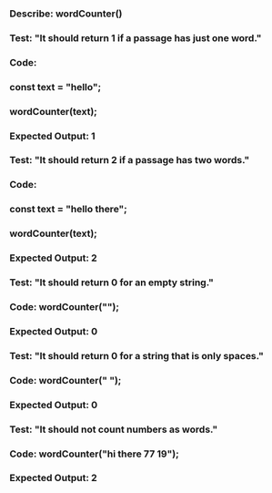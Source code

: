 ### Describe: wordCounter()

### Test: "It should return 1 if a passage has just one word."
### Code:
### const text = "hello";
### wordCounter(text);
### Expected Output: 1

### Test: "It should return 2 if a passage has two words."
### Code:
### const text = "hello there";
### wordCounter(text);
### Expected Output: 2

### Test: "It should return 0 for an empty string."
### Code: wordCounter("");
### Expected Output: 0

### Test: "It should return 0 for a string that is only spaces."
### Code: wordCounter("            ");
### Expected Output: 0

### Test: "It should not count numbers as words."
### Code: wordCounter("hi there 77 19");
### Expected Output: 2